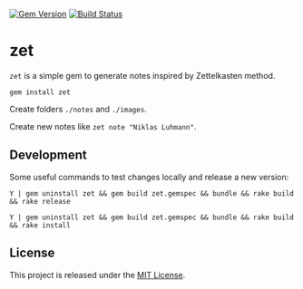 [![Gem Version](https://badge.fury.io/rb/zet.svg)](https://badge.fury.io/rb/zet)
[![Build Status](https://travis-ci.org/makaroni4/zet.svg?branch=main)](https://travis-ci.org/makaroni4/zet)

# zet

`zet` is a simple gem to generate notes inspired by Zettelkasten method.

`gem install zet`

Create folders `./notes` and `./images`.

Create new notes like `zet note "Niklas Luhmann"`.

## Development

Some useful commands to test changes locally and release a new version:

~~~
Y | gem uninstall zet && gem build zet.gemspec && bundle && rake build && rake release

Y | gem uninstall zet && gem build zet.gemspec && bundle && rake build && rake install
~~~

## License

This project is released under the [MIT License](https://github.com/makaroni4/zet/blob/main/LICENSE.txt).

